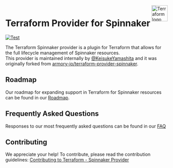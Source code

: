 <a href="https://terraform.io">
    <img src="https://cdn.rawgit.com/hashicorp/terraform-website/master/content/source/assets/images/logo-hashicorp.svg" alt="Terraform logo" title="Terraform" align="right" height="50" />
</a>

# Terraform Provider for Spinnaker

[![Test](https://github.com/mercari/terraform-provider-spinnaker/actions/workflows/test-provider.yml/badge.svg?branch=master)](https://github.com/mercari/terraform-provider-spinnaker/actions/workflows/test-provider.yml)

The Terraform Spinnaker provider is a plugin for Terraform that allows for the full lifecycle management of Spinnaker resources.   
This provider is maintained internally by [@KeisukeYamashita](https://github.com/KeisukeYamashita) and it was originally forked from [armory-io/terraform-provider-spinnaker](https://github.com/armory-io/terraform-provider-spinnaker).

## Roadmap

Our roadmap for expanding support in Terraform for Spinnaker resources can be found in our [Roadmap](./ROADMAP.md).

## Frequently Asked Questions

Responses to our most frequently asked questions can be found in our [FAQ](./FAQ.md )

## Contributing

We appreciate your help!
To contribute, please read the contribution guidelines: [Contributing to Terraform - Spinnaker Provider](./CONTRIBUTING.md)

